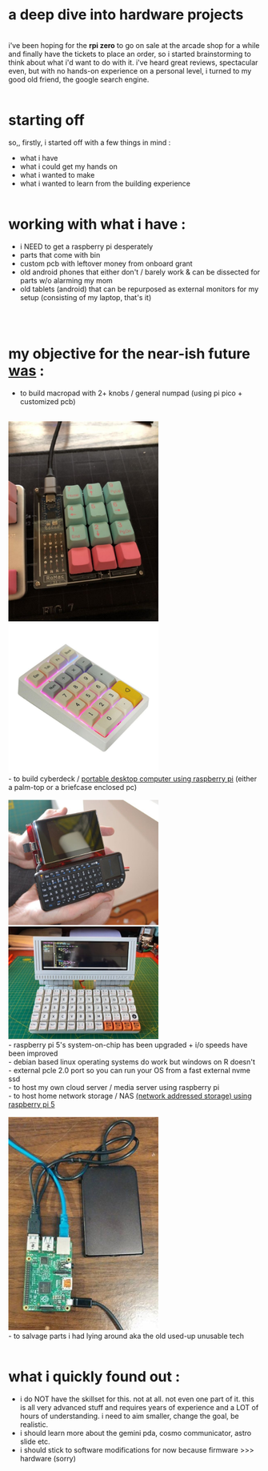 # a deep dive into hardware projects 
<br>
i've been hoping for the <b>rpi zero</b> to go on sale at the arcade shop for a while and finally have the tickets to place an order, so i started brainstorming to think about what i'd want to do with it. i've heard great reviews, spectacular even, but with no hands-on experience on a personal level, i turned to my good old friend, the google search engine. 
<br><br>

# starting off
so,, firstly, i started off with a few things in mind : <br>
- what i have <br>
- what i could get my hands on <br>
- what i wanted to make <br>
- what i wanted to learn from the building experience <br><br>

# working with what i have : <br>
- i NEED to get a raspberry pi desperately <br>
- parts that come with bin <br>
- custom pcb with leftover money from onboard grant <br>
- old android phones that either don't / barely work & can be dissected for parts w/o alarming my mom <br>
- old tablets (android) that can be repurposed as external monitors for my setup (consisting of my laptop, that's it)

<br><br>

# my objective for the near-ish future <a href ="https://www.pocket-lint.com/how-to-use-raspberry-pi-5-beginner-projects/">was</a> : <br>
- to build macropad with 2+ knobs / general numpad (using pi pico + customized pcb) <br><br>

<img src="images/b2cd684dbebe590c5189df350b9ba5bd.jpg" alt="Description" width="300">
<img src="images/c00044364b1433a77d1ffdd0d2182ed3.jpg" alt="Description" width="300">
<!-- ![image](images/b2cd684dbebe590c5189df350b9ba5bd.jpg) ![image](images/c00044364b1433a77d1ffdd0d2182ed3.jpg)  -->

<br>
- to build cyberdeck / <a href="https://www.instructables.com/Make-a-Portable-Computer-Using-a-Raspberry-Pi/">portable desktop computer using raspberry pi</a> (either a palm-top or a briefcase enclosed pc) <br><br>

<img src="images/729e4665f5b2caf47ca17cafd64e7bad.jpg" alt="Description" width="300">
<img src="images/71734aed0854f98c4ada6fd2eeeb16d7.jpg" alt="Description" width="300">
<!-- ![image](images/729e4665f5b2caf47ca17cafd64e7bad.jpg) ![image](images/71734aed0854f98c4ada6fd2eeeb16d7.jpg) -->

<br>
        - raspberry pi 5's system-on-chip has been upgraded + i/o speeds have been improved <br>
        - debian based linux operating systems do work but windows on R doesn't <br>
        - external pcle 2.0 port so you can run your OS from a fast external nvme ssd <br>
- to host my own cloud server / media server using raspberry pi <br>
- to host home network storage / NAS <a href = "https://www.youtube.com/watch?v=gyMpI8csWis">
(network addressed storage) using raspberry pi 5 </a><br><br>

<!-- ![image](images/08cba19aa7b8a4d319c77bdd8f570397.jpg){width=30} -->
<img src="images/08cba19aa7b8a4d319c77bdd8f570397.jpg" alt="Description" width="300">

<br>
- to salvage parts i had lying around aka the old used-up unusable tech <br><br>

# what i quickly found out :
- i do NOT have the skillset for this. not at all. not even one part of it. this is all very advanced stuff and requires years of experience and a LOT of hours of understanding. i need to aim smaller, change the goal, be realistic. <br>
- i should learn more about the gemini pda, cosmo communicator, astro slide etc. <br>
- i should stick to software modifications for now because firmware >>> hardware (sorry) <br>
